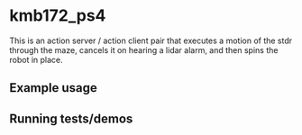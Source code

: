 # kmb172_ps4

This is an action server / action client pair that executes a motion of the stdr through the maze, cancels it on hearing a lidar alarm, and then spins the robot in place.

## Example usage

## Running tests/demos
    
